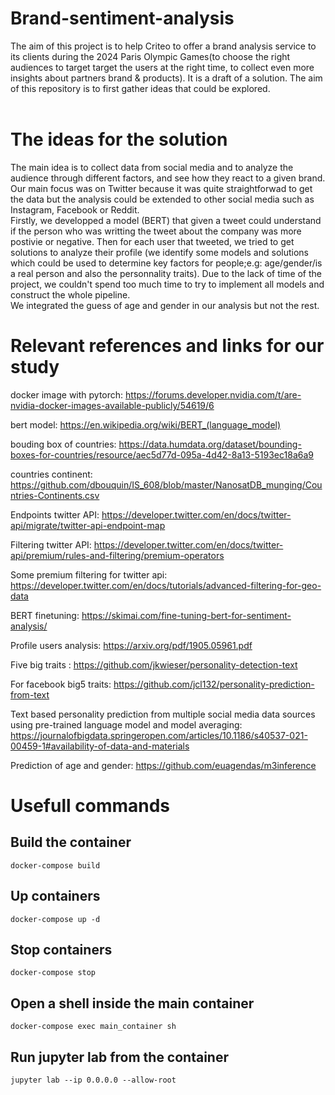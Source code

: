 # Brand-sentiment-analysis

The aim of this project is to help Criteo to offer a brand analysis service to its clients during the 2024 Paris Olympic Games(to choose the right audiences to target target the users at the right time, to collect even more insights about partners brand & products). It is a draft of a solution. The aim of this repository is to first gather ideas that could be explored.
<br><br>

# The ideas for the solution

The main idea is to collect data from social media and to analyze the audience through different factors, and see how they react to a given brand. Our main focus was on Twitter because it was quite straightforwad to get the data but the analysis could be extended to other social media such as Instagram, Facebook or Reddit.<br>
Firstly, we developped a model (BERT) that given a tweet could understand if the person who was writting the tweet about the company was more postivie or negative. Then for each user that tweeted, we tried to get solutions to analyze their profile (we identify some models and solutions which could be used to determine key factors for people;e.g: age/gender/is a real person and also the personnality traits). Due to the lack of time of the project, we couldn't spend too much time to try to implement all models and construct the whole pipeline. <br>We integrated the guess of age and gender in our analysis but not the rest.

# Relevant references and links for our study

docker image with pytorch: https://forums.developer.nvidia.com/t/are-nvidia-docker-images-available-publicly/54619/6

bert model: https://en.wikipedia.org/wiki/BERT_(language_model)

bouding box of countries: https://data.humdata.org/dataset/bounding-boxes-for-countries/resource/aec5d77d-095a-4d42-8a13-5193ec18a6a9

countries continent: https://github.com/dbouquin/IS_608/blob/master/NanosatDB_munging/Countries-Continents.csv

Endpoints twitter API: https://developer.twitter.com/en/docs/twitter-api/migrate/twitter-api-endpoint-map

Filtering twitter API: https://developer.twitter.com/en/docs/twitter-api/premium/rules-and-filtering/premium-operators

Some premium filtering for twitter api: https://developer.twitter.com/en/docs/tutorials/advanced-filtering-for-geo-data

BERT finetuning: https://skimai.com/fine-tuning-bert-for-sentiment-analysis/

Profile users analysis: https://arxiv.org/pdf/1905.05961.pdf

Five big traits : https://github.com/jkwieser/personality-detection-text

For facebook big5 traits: https://github.com/jcl132/personality-prediction-from-text

Text based personality prediction from multiple social media data sources using pre-trained language model and model averaging:
https://journalofbigdata.springeropen.com/articles/10.1186/s40537-021-00459-1#availability-of-data-and-materials

Prediction of age and gender: https://github.com/euagendas/m3inference

# Usefull commands

## Build the container

`docker-compose build`

## Up containers

`docker-compose up -d`

## Stop containers

`docker-compose stop`

## Open a shell inside the main container

`docker-compose exec main_container sh`

## Run jupyter lab from the container

`jupyter lab --ip 0.0.0.0 --allow-root`
